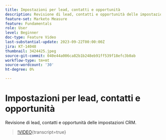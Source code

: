 ```yaml
---
title: Impostazioni per lead, contatti e opportunità
description: Revisione di lead, contatti e opportunità delle impostazioni CRM.
feature-set: Marketo Measure
feature: Fundamentals
role: User
level: Beginner
doc-type: Feature Video
last-substantial-update: 2023-09-22T00:00:00Z
jira: KT-14048
thumbnail: 3424425.jpeg
source-git-commit: 040e44a006ca82b1b248eb91ff539f18efc3b0ab
workflow-type: tm+mt
source-wordcount: '30'
ht-degree: 0%

---
```



# Impostazioni per lead, contatti e opportunità

Revisione di lead, contatti e opportunità delle impostazioni CRM.

>[!VIDEO](https://video.tv.adobe.com/v/3424425/?learn=on){transcript=true}
